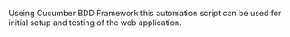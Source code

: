 Useing Cucumber BDD Framework this automation script can be used for initial setup and testing of the web application.
